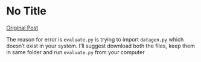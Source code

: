 # No Title

[Original Post](https://discourse.onlinedegree.iitm.ac.in/t/164277/519)

<p>The reason for error is <code>evaluate.py</code> is trying to import <code>datagen.py</code> which doesn’t exist in your system. I’ll suggest download both the files, keep them in same folder and run <code>evaluate.py</code> from your computer</p>